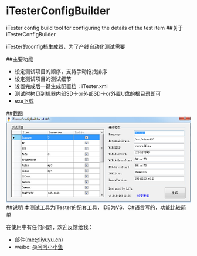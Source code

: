 # iTesterConfigBuilder
iTester config build tool for configuring the details of the test item 
##关于iTesterConfigBuilder

iTester的config档生成器，为了产线自动化测试需要

##主要功能

* 设定测试项目的顺序，支持手动拖拽排序
* 设定测试项目的测试细节
* 设置完成后一键生成配置档：iTester.xml
* 测试时拷贝到机器内部SD卡or外部SD卡or外置U盘的根目录即可
* exe[下载](http://liyuyu.cn/myapps/ConfigBuilder.zip)

##截图
![pic](https://raw.githubusercontent.com/li-yu/iTesterConfigBuilder/master/screenshot.jpg)
##说明
本测试工具为iTester的配套工具，IDE为VS，C#语言写的，功能比较简单

在使用中有任何问题，欢迎反馈给我：

* 邮件(me@liyuyu.cn)
* weibo: [@呵呵小小鱼](http://weibo.com/u/1241167880)
